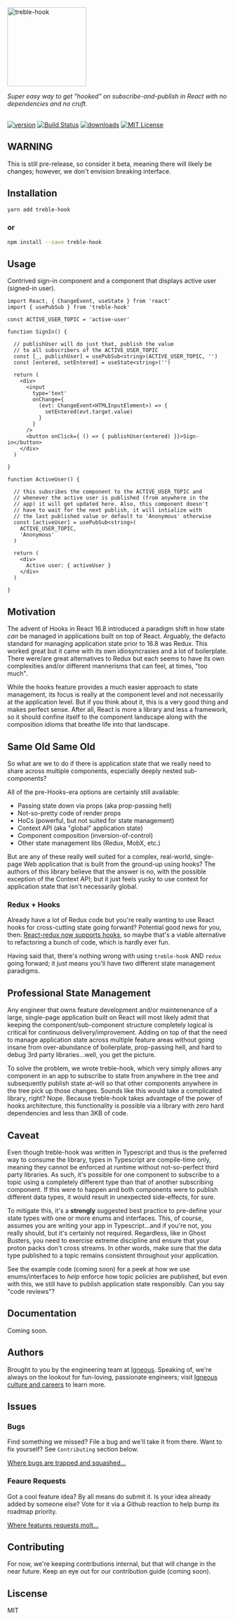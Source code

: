 
<div>
  <img height="180" alt='treble-hook' src='https://raw.githubusercontent.com/rollercodester/treble-hook/master/doc-assets/treble-hook-3.png'/>
  <p>
    <i>Super easy way to get "hooked" on subscribe-and-publish in React with no dependencies and no cruft.</i>
  </p>
  <br />
  <div style="float:left;">
    <a href="https://www.npmjs.com/package/treble-hook" rel="nofollow"><img src="https://img.shields.io/npm/v/treble-hook.svg?style=flat" alt="version"></a>
    <a href="https://travis-ci.org/rollercodester/treble-hook" rel="nofollow"><img src="https://img.shields.io/travis/rollercodester/treble-hook.svg?style=flat" alt="Build Status"></a>
    <a href="http://www.npmtrends.com/treble-hook" rel="nofollow"><img src="https://img.shields.io/npm/dm/treble-hook.svg?style=flat" alt="downloads"></a>
    <a href="https://github.com/igneous-systems/treble-hook/blob/master/LICENSE" rel="nofollow"><img src="https://img.shields.io/npm/l/treble-hook.svg?style=flat" alt="MIT License"></a>
  </div>
</div>

<div style="float:none;">&nbsp;</div>

## WARNING
This is still pre-release, so consider it beta, meaning there will likely be changes; however, we don't envision breaking interface.

## Installation

```sh
yarn add treble-hook
```
### or

```sh
npm install --save treble-hook
```

## Usage

Contrived sign-in component and a component that displays active user (signed-in user).

```tsx
import React, { ChangeEvent, useState } from 'react'
import { usePubSub } from 'treble-hook'

const ACTIVE_USER_TOPIC = 'active-user'

function SignIn() {

  // publishUser will do just that, publish the value
  // to all subscribers of the ACTIVE_USER_TOPIC
  const [_, publishUser] = usePubSub<string>(ACTIVE_USER_TOPIC, '')
  const [entered, setEntered] = useState<string>('')

  return (
    <div>
      <input
        type='text'
        onChange={
          (evt: ChangeEvent<HTMLInputElement>) => {
            setEntered(evt.target.value)
          }
        }
      />
      <button onClick={ () => { publishUser(entered) }}>Sign-in</button>
    </div>
  )

}

function ActiveUser() {

  // this subsribes the component to the ACTIVE_USER_TOPIC and
  // whenever the active user is published (from anywhere in the
  // app) it will get updated here. Also, this component doesn't
  // have to wait for the next publish, it will intialize with
  // the last published value or default to 'Anonymous' otherwise
  const [activeUser] = usePubSub<string>(
    ACTIVE_USER_TOPIC,
    'Anonymous'
  )

  return (
    <div>
      Active user: { activeUser }
    </div>
  )

}

```

## Motivation

The advent of Hooks in React 16.8 introduced a paradigm shift in how state *can* be managed in applications built on top of React. Arguably, the defacto standard for managing application state prior to 16.8 was Redux. This worked great but it came with its own idiosyncrasies and a lot of boilerplate. There were/are great alternatives to Redux but each seems to have its own complexities and/or different mannerisms that can feel, at times, "too much".

While the hooks feature provides a much easier approach to state management, its focus is really at the component level and not necessarily at the application level. But if you think about it, this is a very good thing and makes perfect sense. After all, React is more a library and less a framework, so it should confine itself to the component landscape along with the composition idioms that breathe life into that landscape.

## Same Old Same Old

So what are we to do if there is application state that we really need to share across multiple components, especially deeply nested sub-components?

All of the pre-Hooks-era options are certainly still available:

* Passing state down via props (aka prop-passing hell)
* Not-so-pretty code of render props
* HoCs (powerful, but not suited for state management)
* Context API (aka "global" application state)
* Component composition (inversion-of-control)
* Other state management libs (Redux, MobX, etc.)

But are any of these really well suited for a complex, real-world, single-page Web application that is built from the ground-up using hooks? The authors of this library believe that the answer is no, with the possible exception of the Context API; but it just feels yucky to use context for application state that isn't necessarily global.

### Redux + Hooks

Already have a lot of Redux code but you're really wanting to use React hooks for cross-cutting state going forward? Potential good news for you, then: [React-redux now supports hooks](https://react-redux.js.org/next/api/hooks), so maybe that's a viable alternative to refactoring a bunch of code, which is hardly ever fun.

Having said that, there's nothing wrong with using `treble-hook` AND `redux` going forward; it just means you'll have two different state management paradigms.

## Professional State Management

Any engineer that owns feature development and/or maintenenance of a large, single-page application built on React will most likely admit that keeping the component/sub-component structure completely logical is critical for continuous delivery/improvement. Adding on top of that the need to manage application state across multiple feature areas without going insane from over-abundance of boilerplate, prop-passing hell, and hard to debug 3rd party libraries...well, you get the picture.

To solve the problem, we wrote treble-hook, which very simply allows any component in an app to subscribe to state from anywhere in the tree and subsequently publish state at-will so that other components anywhere in the tree pick up those changes. Sounds like this would take a complicated library, right? Nope. Because treble-hook takes advantage of the power of hooks architecture, this functionality is possible via a library with zero hard dependencies and less than 3KB of code.

## Caveat

Even though treble-hook was written in Typescript and thus is the preferred way to consume the library, types in Typescript are compile-time only, meaning they cannot be enforced at runtime without not-so-perfect third party libraries. As such, it's possible for one component to subscribe to a topic using a completely different type than that of another subscribing component. If this were to happen and both components were to publish different data types, it would result in unexpected side-effects, for sure.

To mitigate this, it's a **strongly** suggested best practice to pre-define your state types with one or more enums and interfaces. This, of course, assumes you are writing your app in Typescript...and if you're not, you really should, but it's certainly not required. Regardless, like in Ghost Busters, you need to exercise extreme discipline and ensure that your proton packs don't cross streams. In other words, make sure that the data type published to a topic remains consistent throughout your application.

See the example code (coming soon) for a peek at how we use enums/interfaces to _help_ enforce how topic policies are published, but even with this, we still have to publish application state responsibly. Can you say "code reviews"?

## Documentation

Coming soon.

## Authors

Brought to you by the engineering team at [Igneous](https://www.igneous.io). Speaking of, we're always on the lookout for fun-loving, passionate engineers; visit [Igneous culture and careers](https://www.igneous.io/culture-and-careers) to learn more.

## Issues

### Bugs

Find something we missed? File a bug and we'll take it from there. Want to fix yourself? See `Contributing` section below.

[Where bugs are trapped and squashed...](https://github.com/igneous-systems/treble-hook/labels/bug)

### Feaure Requests

Got a cool feature idea? By all means do submit it. Is your idea already added by someone else? Vote for it via a Github reaction to help bump its roadmap priority.

[Where features requests molt...](https://github.com/igneous-systems/treble-hook/labels/enhancement)

## Contributing

For now, we're keeping contributions internal, but that will change in the near future. Keep an eye out for our contribution guide (coming soon).

## Liscense

MIT
